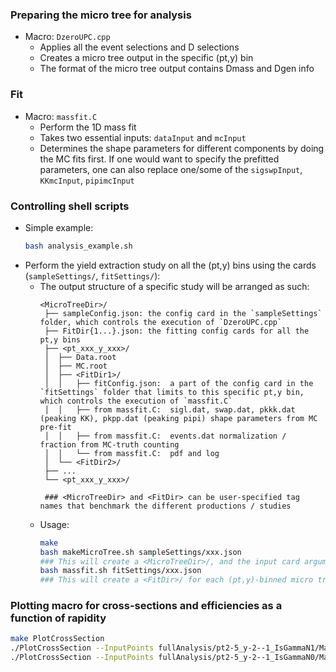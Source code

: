 ### Preparing the micro tree for analysis
- Macro: `DzeroUPC.cpp`
	- Applies all the event selections and D selections
	- Creates a micro tree output in the specific (pt,y) bin
	- The format of the micro tree output contains Dmass and Dgen info

### Fit
- Macro: `massfit.C`
	- Perform the 1D mass fit
	- Takes two essential inputs: `dataInput` and `mcInput`
	- Determines the shape parameters for different components by doing the MC fits first. If one would want to specify the prefitted parameters, one can also replace one/some of the `sigswpInput`, `KKmcInput`, `pipimcInput`

### Controlling shell scripts
- Simple example:
	```bash
	bash analysis_example.sh
	```
- Perform the yield extraction study on all the (pt,y) bins using the cards (`sampleSettings/`, `fitSettings/`):
	- The output structure of a specific study will be arranged as such:
		```
		<MicroTreeDir>/
		 ├── sampleConfig.json: the config card in the `sampleSettings` folder, which controls the execution of `DzeroUPC.cpp` 
		 ├── FitDir{1...}.json: the fitting config cards for all the pt,y bins 
		 ├── <pt_xxx_y_xxx>/
		 │	├── Data.root
		 │	├── MC.root
  		 │	├── <FitDir1>/
		 │	│ 	├── fitConfig.json:  a part of the config card in the `fitSettings` folder that limits to this specific pt,y bin, which controls the execution of `massfit.C`
		 │	│ 	├── from massfit.C:  sigl.dat, swap.dat, pkkk.dat (peaking KK), pkpp.dat (peaking pipi) shape parameters from MC pre-fit
		 │	│ 	├── from massfit.C:  events.dat normalization / fraction from MC-truth counting
		 │	│ 	└── from massfit.C:  pdf and log
		 │	└── <FitDir2>/
		 ├── ...
		 └── <pt_xxx_y_xxx>/

		 ### <MicroTreeDir> and <FitDir> can be user-specified tag names that benchmark the different productions / studies
		```
	- Usage:
		```bash
		make
		bash makeMicroTree.sh sampleSettings/xxx.json
		### This will create a <MicroTreeDir>/, and the input card argument would be copied under this folder as sampleConfig.json
		bash massfit.sh fitSettings/xxx.json
		### This will create a <FitDir>/ for each (pt,y)-binned micro tree sample, and the input card argument would be copied under this folder as fitConfig.json
		```

### Plotting macro for cross-sections and efficiencies as a function of rapidity
```bash
make PlotCrossSection
./PlotCrossSection --InputPoints fullAnalysis/pt2-5_y-2--1_IsGammaN1/MassFit/correctedYields.md,fullAnalysis/pt2-5_y-1-0_IsGammaN1/MassFit/correctedYields.md,fullAnalysis/pt2-5_y0-1_IsGammaN1/MassFit/correctedYields.md,fullAnalysis/pt2-5_y1-2_IsGammaN1/MassFit/correctedYields.md
./PlotCrossSection --InputPoints fullAnalysis/pt2-5_y-2--1_IsGammaN0/MassFit/correctedYields.md,fullAnalysis/pt2-5_y-1-0_IsGammaN0/MassFit/correctedYields.md,fullAnalysis/pt2-5_y0-1_IsGammaN0/MassFit/correctedYields.md,fullAnalysis/pt2-5_y1-2_IsGammaN0/MassFit/correctedYields.md
```
<!-- dropbox_uploader.sh upload *.pdf /tmp/ -->

<!-- make PlotCrossSection; ./PlotCrossSection --InputPoints fullAnalysis_pthat2eff_gammaN/pt2-5_y-2--1_IsGammaN1/MassFit/correctedYields.md,fullAnalysis_pthat2eff_gammaN/pt2-5_y-1-0_IsGammaN1/MassFit/correctedYields.md,fullAnalysis_pthat2eff_gammaN/pt2-5_y0-1_IsGammaN1/MassFit/correctedYields.md,fullAnalysis_pthat2eff_gammaN/pt2-5_y1-2_IsGammaN1/MassFit/correctedYields.md; dropbox_uploader.sh upload *.pdf /tmp/ -->